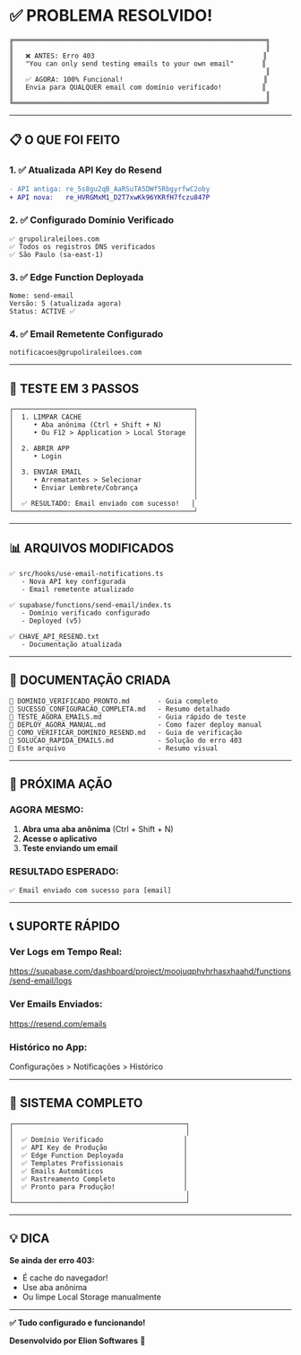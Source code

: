 # ✅ PROBLEMA RESOLVIDO!

```
╔═══════════════════════════════════════════════════════════════╗
║                                                               ║
║   ❌ ANTES: Erro 403                                          ║
║   "You can only send testing emails to your own email"       ║
║                                                               ║
║   ✅ AGORA: 100% Funcional!                                   ║
║   Envia para QUALQUER email com domínio verificado!          ║
║                                                               ║
╚═══════════════════════════════════════════════════════════════╝
```

---

## 📋 O QUE FOI FEITO

### 1. ✅ Atualizada API Key do Resend
```diff
- API antiga: re_5s8gu2qB_AaRSuTA5DWf5RbgyrfwC2oby
+ API nova:   re_HVRGMxM1_D2T7xwKk96YKRfH7fczu847P
```

### 2. ✅ Configurado Domínio Verificado
```
✅ grupoliraleiloes.com
✅ Todos os registros DNS verificados
✅ São Paulo (sa-east-1)
```

### 3. ✅ Edge Function Deployada
```
Nome: send-email
Versão: 5 (atualizada agora)
Status: ACTIVE ✅
```

### 4. ✅ Email Remetente Configurado
```
notificacoes@grupoliraleiloes.com
```

---

## 🚀 TESTE EM 3 PASSOS

```
┌─────────────────────────────────────────────┐
│  1. LIMPAR CACHE                            │
│     • Aba anônima (Ctrl + Shift + N)        │
│     • Ou F12 > Application > Local Storage  │
│                                             │
│  2. ABRIR APP                               │
│     • Login                                 │
│                                             │
│  3. ENVIAR EMAIL                            │
│     • Arrematantes > Selecionar             │
│     • Enviar Lembrete/Cobrança              │
│                                             │
│  ✅ RESULTADO: Email enviado com sucesso!   │
└─────────────────────────────────────────────┘
```

---

## 📊 ARQUIVOS MODIFICADOS

```
✅ src/hooks/use-email-notifications.ts
   - Nova API key configurada
   - Email remetente atualizado

✅ supabase/functions/send-email/index.ts
   - Domínio verificado configurado
   - Deployed (v5)

✅ CHAVE_API_RESEND.txt
   - Documentação atualizada
```

---

## 📖 DOCUMENTAÇÃO CRIADA

```
📄 DOMINIO_VERIFICADO_PRONTO.md       - Guia completo
📄 SUCESSO_CONFIGURACAO_COMPLETA.md   - Resumo detalhado
📄 TESTE_AGORA_EMAILS.md              - Guia rápido de teste
📄 DEPLOY_AGORA_MANUAL.md             - Como fazer deploy manual
📄 COMO_VERIFICAR_DOMINIO_RESEND.md   - Guia de verificação
📄 SOLUCAO_RAPIDA_EMAILS.md           - Solução do erro 403
📄 Este arquivo                       - Resumo visual
```

---

## 🎯 PRÓXIMA AÇÃO

### AGORA MESMO:

1. **Abra uma aba anônima** (Ctrl + Shift + N)
2. **Acesse o aplicativo**
3. **Teste enviando um email**

### RESULTADO ESPERADO:

```
✅ Email enviado com sucesso para [email]
```

---

## 📞 SUPORTE RÁPIDO

### Ver Logs em Tempo Real:
https://supabase.com/dashboard/project/moojuqphvhrhasxhaahd/functions/send-email/logs

### Ver Emails Enviados:
https://resend.com/emails

### Histórico no App:
Configurações > Notificações > Histórico

---

## 🎊 SISTEMA COMPLETO

```
┌───────────────────────────────────────────┐
│                                           │
│  ✅ Domínio Verificado                    │
│  ✅ API Key de Produção                   │
│  ✅ Edge Function Deployada               │
│  ✅ Templates Profissionais               │
│  ✅ Emails Automáticos                    │
│  ✅ Rastreamento Completo                 │
│  ✅ Pronto para Produção!                 │
│                                           │
└───────────────────────────────────────────┘
```

---

## 💡 DICA

**Se ainda der erro 403:**
- É cache do navegador!
- Use aba anônima
- Ou limpe Local Storage manualmente

---

**✅ Tudo configurado e funcionando!**

**Desenvolvido por Elion Softwares** 🚀

